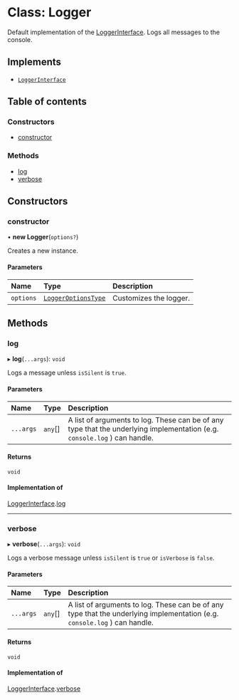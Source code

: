 # Class: Logger

Default implementation of the [LoggerInterface](../interfaces/LoggerInterface.md).
Logs all messages to the console.

## Implements

- [`LoggerInterface`](../interfaces/LoggerInterface.md)

## Table of contents

### Constructors

- [constructor](Logger.md#constructor)

### Methods

- [log](Logger.md#log)
- [verbose](Logger.md#verbose)

## Constructors

### constructor

• **new Logger**(`options?`)

Creates a new instance.

#### Parameters

| Name | Type | Description |
| :------ | :------ | :------ |
| `options` | [`LoggerOptionsType`](../README.md#loggeroptionstype) | Customizes the logger. |

## Methods

### log

▸ **log**(`...args`): `void`

Logs a message unless `isSilent` is `true`.

#### Parameters

| Name | Type | Description |
| :------ | :------ | :------ |
| `...args` | `any`[] | A list of arguments to log. These can be of any type that the underlying implementation (e.g. `console.log` ) can handle. |

#### Returns

`void`

#### Implementation of

[LoggerInterface](../interfaces/LoggerInterface.md).[log](../interfaces/LoggerInterface.md#log)

___

### verbose

▸ **verbose**(`...args`): `void`

Logs a verbose message unless `isSilent` is `true` or `isVerbose` is `false`.

#### Parameters

| Name | Type | Description |
| :------ | :------ | :------ |
| `...args` | `any`[] | A list of arguments to log. These can be of any type that the underlying implementation (e.g. `console.log` ) can handle. |

#### Returns

`void`

#### Implementation of

[LoggerInterface](../interfaces/LoggerInterface.md).[verbose](../interfaces/LoggerInterface.md#verbose)
